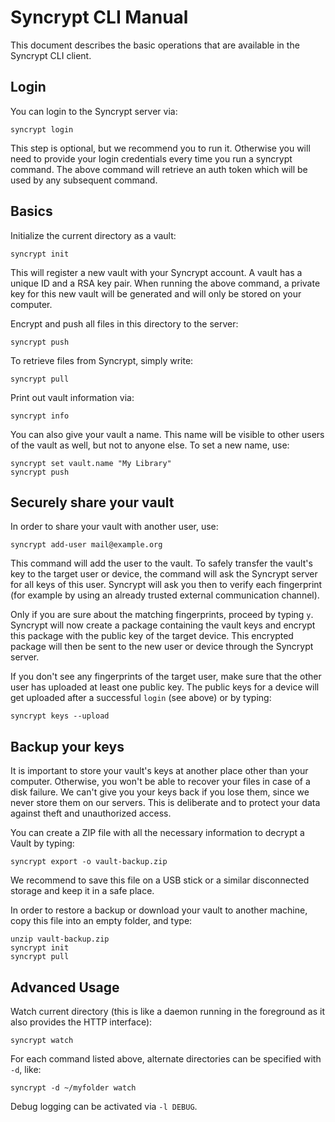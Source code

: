 # Syncrypt CLI Manual

This document describes the basic operations that are available in the
Syncrypt CLI client.

## Login

You can login to the Syncrypt server via:

    syncrypt login

This step is optional, but we recommend you to run it. Otherwise you will
need to provide your login credentials every time you run a syncrypt command.
The above command will retrieve an auth token which will be used by any
subsequent command.

## Basics

Initialize the current directory as a vault:

    syncrypt init

This will register a new vault with your Syncrypt account. A vault has a unique
ID and a RSA key pair. When running the above command, a private key for this
new vault will be generated and will only be stored on your computer.

Encrypt and push all files in this directory to the server:

    syncrypt push

To retrieve files from Syncrypt, simply write:

    syncrypt pull

Print out vault information via:

    syncrypt info

You can also give your vault a name. This name will be visible to other users
of the vault as well, but not to anyone else. To set a new name, use:

    syncrypt set vault.name "My Library"
    syncrypt push

## Securely share your vault

In order to share your vault with another user, use:

    syncrypt add-user mail@example.org

This command will add the user to the vault. To safely transfer the vault's
key to the target user or device, the command will ask the Syncrypt server
for all keys of this user. Syncrypt will ask you then to verify each
fingerprint (for example by using an already trusted external communication
channel).

Only if you are sure about the matching fingerprints, proceed by typing ``y``.
Syncrypt will now create a package containing the vault keys and encrypt this
package with the public key of the target device. This encrypted package will
then be sent to the new user or device through the Syncrypt server.

If you don't see any fingerprints of the target user, make sure that the other
user has uploaded at least one public key. The public keys for a device will
get uploaded after a successful ``login`` (see above) or by typing:

    syncrypt keys --upload

## Backup your keys

It is important to store your vault's keys at another place other than your
computer. Otherwise, you won't be able to recover your files in case of a
disk failure. We can't give you your keys back if you lose them, since we never
store them on our servers. This is deliberate and to protect your data against
theft and unauthorized access.

You can create a ZIP file with all the necessary information to decrypt a Vault
by typing:

    syncrypt export -o vault-backup.zip

We recommend to save this file on a USB stick or a similar disconnected
storage and keep it in a safe place.

In order to restore a backup or download your vault to another machine, copy
this file into an empty folder, and type:

    unzip vault-backup.zip
    syncrypt init
    syncrypt pull

## Advanced Usage

Watch current directory (this is like a daemon running in the foreground as it
also provides the HTTP interface):

    syncrypt watch

For each command listed above, alternate directories can be specified with
``-d``, like:

    syncrypt -d ~/myfolder watch

Debug logging can be activated via ``-l DEBUG``.
